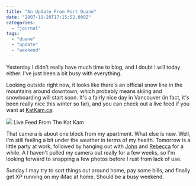 ```yaml
---
title: "An Update From Fort Duane"
date: "2007-11-29T17:15:52.000Z"
categories: 
  - "journal"
tags: 
  - "duane"
  - "update"
  - "weekend"
---
```


Yesterday I didn't really have much time to blog, and I doubt I will today either. I've just been a bit busy with everything.

Looking outside right now, it looks like there's an official snow line in the mountains around downtown, which probably means skiing and snowboarding will start soon. It's a fairly nice day in Vancouver (in fact, it's been really nice this winter so far), and you can check out a live feed if you want at [KatKam.ca](http://katkam.ca):

![](http://www.katkam.ca/p.asp?what=currentjpg) Live Feed From The Kat Kam

That camera is about one block from my apartment. What else is new. Well, I'm still feeling a bit under the weather in terms of my health. Tomorrow is a little party at work, followed by hanging out with [John](http://audihertz.net/blog) and [Rebecca](http://miss604.com) for a while. A I haven't pulled my camera out really for a few weeks, so I'm looking forward to snapping a few photos before I rust from lack of use.

Sunday I may try to sort things out around home, pay some bills, and finally get XP running on my iMac at home. Should be a busy weekend.
